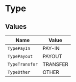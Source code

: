 # Type


## Values

| Name           | Value          |
| -------------- | -------------- |
| `TypePayIn`    | PAY-IN         |
| `TypePayout`   | PAYOUT         |
| `TypeTransfer` | TRANSFER       |
| `TypeOther`    | OTHER          |